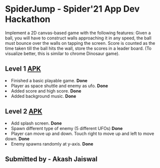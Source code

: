 # SpiderJump  - Spider'21 App Dev Hackathon

Implement a 2D canvas-based game with the following features:
Given a ball, you will have to construct walls approaching it in any speed, 
the ball must bounce over the walls on tapping the screen. Score is 
counted as the time taken till the ball hits the wall, store the scores in a 
leader board.
(To visualize better, this is similar to chrome Dinosaur game).

## Level 1 [APK](https://github.com/jaiakash/SpiderJump/blob/master/level1.apk)
<li> Finished a basic playable game. <b>Done</b>
<li> Player as space shuttle and enemy as ufo. <b>Done</b>
<li> Added score and high score. <b>Done</b>
<li> Added background music. <b>Done</b>
  
## Level 2 [APK](https://github.com/jaiakash/SpiderJump/blob/master/level2.apk)
<li> Add splash screen. <b>Done</b>
<li> Spawn different type of enemy (5 different UFOs) <b>Done</b>
<li> Player can move up and down. Touch right to move up and left to move down. <b>Done</b>
<li> Enemy spawns randomly at y-axis. <b>Done</b>

## Submitted by - Akash Jaiswal
